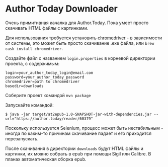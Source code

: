 # Author Today Downloader

Очень примитивная качалка для Author.Today. Пока умеет просто скачивать HTML
файлы с картинками. 

Для использования требуется установить
[chromedriver](https://chromedriver.chromium.org/) - в зависимости от системы,
это может быть просто скачивание .exe файла, или `brew cask install
chromedriver`.

Создайте файл с названием `login.properties` в корневой директории проекта, с
содержимым:

```
login=your_author_today_login@email.com
password=your_author_today_password
chromedriver=path to chromedriver
basedir=downloads
```

Соберите проект командой `mvn package`

Запускайте командой:

```
$ java -jar target/at2epub-1.0-SNAPSHOT-jar-with-dependencies.jar --url="https://author.today/reader/60379"
```

Поскольку используется Selenium, процесс может быть нестабильным - иногда по
каким-то причинам скачивание падает и его приходится перезапускать.

После скачивания в директории `downloads` будут HTML файлы и картинки, их можно
собрать в epub при помощи Sigil или Calibre. В планах автоматическая сборка epub. 